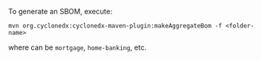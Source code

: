 To generate an SBOM, execute:

```shell
mvn org.cyclonedx:cyclonedx-maven-plugin:makeAggregateBom -f <folder-name>
```

where <folder-name> can be `mortgage`, `home-banking`, etc.